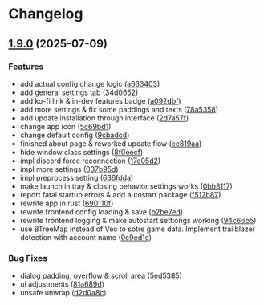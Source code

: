 # Changelog

## [1.9.0](https://github.com/X3ne/hsrpc/compare/v1.8.0...v1.9.0) (2025-07-09)


### Features

* add actual config change logic ([a663403](https://github.com/X3ne/hsrpc/commit/a663403527a420ab5c95206e847100efe5f3a9c7))
* add general settings tab ([34d0652](https://github.com/X3ne/hsrpc/commit/34d06527877e357a584e7e001ae7cb6acf626607))
* add ko-fi link & in-dev features badge ([a092dbf](https://github.com/X3ne/hsrpc/commit/a092dbf31653cdad146aa64633069fa541c8646c))
* add more settings & fix some paddings and texts ([78a5358](https://github.com/X3ne/hsrpc/commit/78a5358b3ca35dbfc702832ab5b8fb8e7822547d))
* add update installation through interface ([2d7a57f](https://github.com/X3ne/hsrpc/commit/2d7a57f325a65ff48a30168ead6280812b665ef9))
* change app icon ([5c69bd1](https://github.com/X3ne/hsrpc/commit/5c69bd18d34b016bd059b8b43c8df5dcd89c4fb4))
* change default config ([9cbadcd](https://github.com/X3ne/hsrpc/commit/9cbadcd67a0595bd2d243339c2b18757fe9df832))
* finished about page & reworked update flow ([ce819aa](https://github.com/X3ne/hsrpc/commit/ce819aa43497681a9f3285790b7372fa33f2e65f))
* hide window class settings ([8f0eecf](https://github.com/X3ne/hsrpc/commit/8f0eecf1fdcacc079a205dce44dd1b23a8550ec6))
* impl discord force reconnection ([17e05d2](https://github.com/X3ne/hsrpc/commit/17e05d22fbb824ff65f806155ee94e8f2322e0c9))
* impl more settings ([037b95d](https://github.com/X3ne/hsrpc/commit/037b95ddb723f574ce76d6b368b04c85c5d8e5ad))
* impl preprocess setting ([636fdda](https://github.com/X3ne/hsrpc/commit/636fddaf8b028c7e2ed181bc690ee227170674ea))
* make launch in tray & closing behavior settings works ([0bb8117](https://github.com/X3ne/hsrpc/commit/0bb811797cfdddfd5fbd16bd63c2898ce9a55148))
* report fatal startup errors & add autostart package ([f512b87](https://github.com/X3ne/hsrpc/commit/f512b8779551f930a60bf28b43d71ee63fe0cfd6))
* rewrite app in rust ([690110f](https://github.com/X3ne/hsrpc/commit/690110f457ba2e4fde2603013679bac52e9859b7))
* rewrite frontend config loading & save ([b2be7ed](https://github.com/X3ne/hsrpc/commit/b2be7ed0baa05e2441027bfd86713875e17254a9))
* rewrite frontend logging & make autostart settiongs working ([94c66b5](https://github.com/X3ne/hsrpc/commit/94c66b5e4144cf8667e9ff9d731ae8951e68eee9))
* use BTreeMap instead of Vec to sotre game data. Implement trailblazer detection with account name ([0c9ed1e](https://github.com/X3ne/hsrpc/commit/0c9ed1e4e12e2fa8b80506bcd6e3605891ecff76))


### Bug Fixes

* dialog padding, overflow & scroll area ([5ed5385](https://github.com/X3ne/hsrpc/commit/5ed538522a12d085b0fd648bccfcbe8f606ec100))
* ui adjustments ([81a689d](https://github.com/X3ne/hsrpc/commit/81a689d55b28296a3ec9a57312ec1d0af5258bd9))
* unsafe unwrap ([d2d0a8c](https://github.com/X3ne/hsrpc/commit/d2d0a8c3704dbb516276d2557e6a060dd34d8df4))
